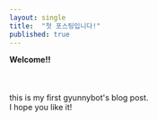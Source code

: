 ```yaml
---
layout: single
title:  "첫 포스팅입니다!"
published: true
---
```

**Welcome!!**
<br></br>
<br></br>
this is my first gyunnybot's blog post.
<br>
I hope you like it!